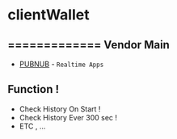 # clientWallet
=============
Vendor Main 
-------
* [PUBNUB](https://www.pubnub.com/) - `Realtime Apps`

Function !
-------
* Check History On Start !
* Check History Ever 300 sec !
* ETC , ...
